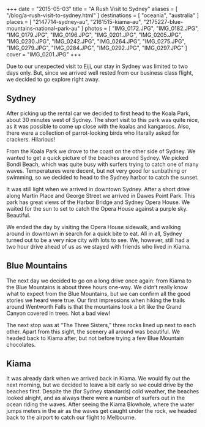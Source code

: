 +++
date    = "2015-05-03"
title   = "A Rush Visit to Sydney"
aliases = [ "/blog/a-rush-visit-to-sydney.html" ]
destinations = [ "oceania", "australia" ]
places  = [
  "2147714-sydney-au", "2161515-kiama-au", "2175227-blue-mountains-national-park-au"
]
photos = [
  "IMG_0172.JPG", "IMG_0182.JPG", "IMG_0179.JPG", "IMG_0196.JPG",
  "IMG_0201.JPG", "IMG_0205.JPG", "IMG_0230.JPG", "IMG_0242.JPG", "IMG_0264.JPG",
  "IMG_0275.JPG", "IMG_0279.JPG", "IMG_0284.JPG", "IMG_0292.JPG", "IMG_0297.JPG"
]
cover = "IMG_0201.JPG"
+++

Due to our unexpected visit to [Fiji](/an-unexpected-stop-in-fiji/), our stay in Sydney was limited to two days only. But, since we arrived well rested from our business class flight, we decided to go explore right away.
<!--more-->
## Sydney
After picking up the rental car we decided to first head to the Koala Park, about 30 minutes west of Sydney. The short visit to this park was quite nice, as it was possible to come up close with the koalas and kangaroos. Also, there were a collection of parrot-looking birds who literally asked for crackers. Hilarious!

From the Koala Park we drove to the coast on the other side of Sydney. We wanted to get a quick picture of the beaches around Sydney. We picked Bondi Beach, which was quite busy with surfers trying to catch one of many waves. Temperatures were decent, but not very good for sunbathing or swimming, so we decided to head to the Sydney harbor to catch the sunset.

It was still light when we arrived in downtown Sydney. After a short drive along Martin Place and George Street we arrived in Dawes Point Park. This park has great views of the Harbor Bridge and Sydney Opera House. We waited for the sun to set to catch the Opera House against a purple sky. Beautiful.

We ended the day by visiting the Opera House sidewalk, and walking around in downtown in search for a quick bite to eat. All in all, Sydney turned out to be a very nice city with lots to see. We, however, still had a two hour drive ahead of us as we stayed with friends who lived in Kiama.

## Blue Mountains
The next day we decided to go on a long drive once again: from Kiama to the Blue Mountains is about three hours one-way. We didn’t really know what to expect from the Blue Mountains, but we can confirm all the good stories we heard were true. Our first impressions when hiking the trails around Wentworth Falls is that the mountains look a bit like the Grand Canyon covered in trees. Not a bad view!

The next stop was at “The Three Sisters,” three rocks lined up next to each other. Apart from this sight, the scenery all around was beautiful. We headed back to Kiama after, but not before trying a few Blue Mountain chocolates.

## Kiama
It was already dark when we arrived back in Kiama. We would fly out the next morning, but we decided to leave a bit early so we could drive by the beaches first. Despite the (for Sydney standards) cold weather, the beaches looked alright, and as always there were a number of surfers out in the ocean riding the waves. After seeing the Kiama Blowhole, where the water jumps meters in the air as the waves get caught under the rock, we headed back to the airport to catch our flight to Melbourne.